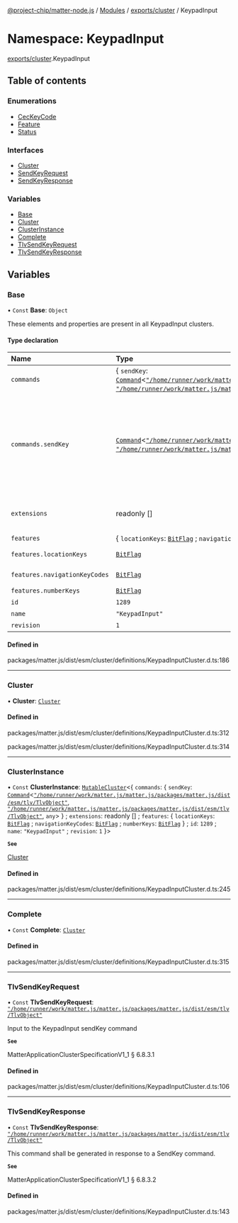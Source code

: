 [@project-chip/matter-node.js](../README.md) / [Modules](../modules.md) / [exports/cluster](exports_cluster.md) / KeypadInput

# Namespace: KeypadInput

[exports/cluster](exports_cluster.md).KeypadInput

## Table of contents

### Enumerations

- [CecKeyCode](../enums/exports_cluster.KeypadInput.CecKeyCode.md)
- [Feature](../enums/exports_cluster.KeypadInput.Feature.md)
- [Status](../enums/exports_cluster.KeypadInput.Status.md)

### Interfaces

- [Cluster](../interfaces/exports_cluster.KeypadInput.Cluster.md)
- [SendKeyRequest](../interfaces/exports_cluster.KeypadInput.SendKeyRequest.md)
- [SendKeyResponse](../interfaces/exports_cluster.KeypadInput.SendKeyResponse.md)

### Variables

- [Base](exports_cluster.KeypadInput.md#base)
- [Cluster](exports_cluster.KeypadInput.md#cluster)
- [ClusterInstance](exports_cluster.KeypadInput.md#clusterinstance)
- [Complete](exports_cluster.KeypadInput.md#complete)
- [TlvSendKeyRequest](exports_cluster.KeypadInput.md#tlvsendkeyrequest)
- [TlvSendKeyResponse](exports_cluster.KeypadInput.md#tlvsendkeyresponse)

## Variables

### Base

• `Const` **Base**: `Object`

These elements and properties are present in all KeypadInput clusters.

#### Type declaration

| Name | Type | Description |
| :------ | :------ | :------ |
| `commands` | \{ `sendKey`: [`Command`](../interfaces/exports_cluster.Command.md)\<[`"/home/runner/work/matter.js/matter.js/packages/matter.js/dist/esm/tlv/TlvObject"`](exports_session._internal_.__home_runner_work_matter_js_matter_js_packages_matter_js_dist_esm_tlv_TlvObject_.md), [`"/home/runner/work/matter.js/matter.js/packages/matter.js/dist/esm/tlv/TlvObject"`](exports_session._internal_.__home_runner_work_matter_js_matter_js_packages_matter_js_dist_esm_tlv_TlvObject_.md), `any`\>  } | - |
| `commands.sendKey` | [`Command`](../interfaces/exports_cluster.Command.md)\<[`"/home/runner/work/matter.js/matter.js/packages/matter.js/dist/esm/tlv/TlvObject"`](exports_session._internal_.__home_runner_work_matter_js_matter_js_packages_matter_js_dist_esm_tlv_TlvObject_.md), [`"/home/runner/work/matter.js/matter.js/packages/matter.js/dist/esm/tlv/TlvObject"`](exports_session._internal_.__home_runner_work_matter_js_matter_js_packages_matter_js_dist_esm_tlv_TlvObject_.md), `any`\> | Upon receipt, this shall process a keycode as input to the media device. If a second SendKey request with the same KeyCode value is received within 200ms, then the endpoint will consider the first key press to be a press and hold. When such a repeat KeyCode value is not received within 200ms, then the endpoint will consider the last key press to be a release. **`See`** MatterApplicationClusterSpecificationV1_1 § 6.8.3.1 |
| `extensions` | readonly [] | This metadata controls which KeypadInputCluster elements matter.js activates for specific feature combinations. |
| `features` | \{ `locationKeys`: [`BitFlag`](exports_schema.md#bitflag) ; `navigationKeyCodes`: [`BitFlag`](exports_schema.md#bitflag) ; `numberKeys`: [`BitFlag`](exports_schema.md#bitflag)  } | - |
| `features.locationKeys` | [`BitFlag`](exports_schema.md#bitflag) | LocationKeys Supports CEC keys 0x0A (Settings) and 0x09 (Home) |
| `features.navigationKeyCodes` | [`BitFlag`](exports_schema.md#bitflag) | NavigationKeyCodes Supports UP, DOWN, LEFT, RIGHT, SELECT, BACK, EXIT, MENU |
| `features.numberKeys` | [`BitFlag`](exports_schema.md#bitflag) | NumberKeys Supports numeric input 0..9 |
| `id` | ``1289`` | - |
| `name` | ``"KeypadInput"`` | - |
| `revision` | ``1`` | - |

#### Defined in

packages/matter.js/dist/esm/cluster/definitions/KeypadInputCluster.d.ts:186

___

### Cluster

• **Cluster**: [`Cluster`](../interfaces/exports_cluster.KeypadInput.Cluster.md)

#### Defined in

packages/matter.js/dist/esm/cluster/definitions/KeypadInputCluster.d.ts:312

packages/matter.js/dist/esm/cluster/definitions/KeypadInputCluster.d.ts:314

___

### ClusterInstance

• `Const` **ClusterInstance**: [`MutableCluster`](../interfaces/exports_cluster.MutableCluster-1.md)\<\{ `commands`: \{ `sendKey`: [`Command`](../interfaces/exports_cluster.Command.md)\<[`"/home/runner/work/matter.js/matter.js/packages/matter.js/dist/esm/tlv/TlvObject"`](exports_session._internal_.__home_runner_work_matter_js_matter_js_packages_matter_js_dist_esm_tlv_TlvObject_.md), [`"/home/runner/work/matter.js/matter.js/packages/matter.js/dist/esm/tlv/TlvObject"`](exports_session._internal_.__home_runner_work_matter_js_matter_js_packages_matter_js_dist_esm_tlv_TlvObject_.md), `any`\>  } ; `extensions`: readonly [] ; `features`: \{ `locationKeys`: [`BitFlag`](exports_schema.md#bitflag) ; `navigationKeyCodes`: [`BitFlag`](exports_schema.md#bitflag) ; `numberKeys`: [`BitFlag`](exports_schema.md#bitflag)  } ; `id`: ``1289`` ; `name`: ``"KeypadInput"`` ; `revision`: ``1``  }\>

**`See`**

[Cluster](exports_cluster.KeypadInput.md#cluster)

#### Defined in

packages/matter.js/dist/esm/cluster/definitions/KeypadInputCluster.d.ts:245

___

### Complete

• `Const` **Complete**: [`Cluster`](../interfaces/exports_cluster.KeypadInput.Cluster.md)

#### Defined in

packages/matter.js/dist/esm/cluster/definitions/KeypadInputCluster.d.ts:315

___

### TlvSendKeyRequest

• `Const` **TlvSendKeyRequest**: [`"/home/runner/work/matter.js/matter.js/packages/matter.js/dist/esm/tlv/TlvObject"`](exports_session._internal_.__home_runner_work_matter_js_matter_js_packages_matter_js_dist_esm_tlv_TlvObject_.md)

Input to the KeypadInput sendKey command

**`See`**

MatterApplicationClusterSpecificationV1_1 § 6.8.3.1

#### Defined in

packages/matter.js/dist/esm/cluster/definitions/KeypadInputCluster.d.ts:106

___

### TlvSendKeyResponse

• `Const` **TlvSendKeyResponse**: [`"/home/runner/work/matter.js/matter.js/packages/matter.js/dist/esm/tlv/TlvObject"`](exports_session._internal_.__home_runner_work_matter_js_matter_js_packages_matter_js_dist_esm_tlv_TlvObject_.md)

This command shall be generated in response to a SendKey command.

**`See`**

MatterApplicationClusterSpecificationV1_1 § 6.8.3.2

#### Defined in

packages/matter.js/dist/esm/cluster/definitions/KeypadInputCluster.d.ts:143
